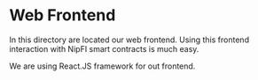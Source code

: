 # Web Frontend

In this directory are located our web frontend. Using this frontend interaction with NipFI smart contracts is much easy.


We are using React.JS framework for out frontend. 
